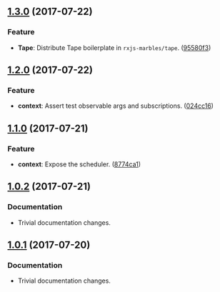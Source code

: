 <a name="1.3.0"></a>
## [1.3.0](https://github.com/cartant/rxjs-marbles/compare/v1.2.0...v1.3.0) (2017-07-22)

### Feature

* **Tape**: Distribute Tape boilerplate in `rxjs-marbles/tape`. ([95580f3](https://github.com/cartant/rxjs-marbles/commit/95580f3))

<a name="1.2.0"></a>
## [1.2.0](https://github.com/cartant/rxjs-marbles/compare/v1.1.0...v1.2.0) (2017-07-22)

### Feature

* **context**: Assert test observable args and subscriptions. ([024cc16](https://github.com/cartant/rxjs-marbles/commit/024cc16))

<a name="1.1.0"></a>
## [1.1.0](https://github.com/cartant/rxjs-marbles/compare/v1.0.2...v1.1.0) (2017-07-21)

### Feature

* **context**: Expose the scheduler. ([8774ca1](https://github.com/cartant/rxjs-marbles/commit/8774ca1))

<a name="1.0.2"></a>
## [1.0.2](https://github.com/cartant/rxjs-marbles/compare/v1.0.1...v1.0.2) (2017-07-21)

### Documentation

* Trivial documentation changes.

<a name="1.0.1"></a>
## [1.0.1](https://github.com/cartant/rxjs-marbles/compare/v1.0.0...v1.0.1) (2017-07-20)

### Documentation

* Trivial documentation changes.